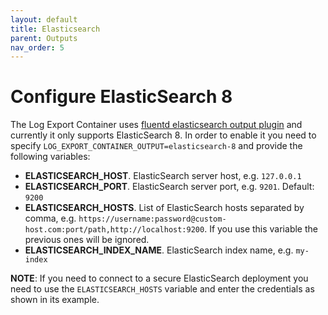 ```yaml
---
layout: default
title: Elasticsearch
parent: Outputs
nav_order: 5
---
```

# Configure ElasticSearch 8

The Log Export Container uses [fluentd elasticsearch output plugin](https://docs.fluentd.org/output/elasticsearch/) 
and currently it only supports ElasticSearch 8.
In order to enable it you need to specify `LOG_EXPORT_CONTAINER_OUTPUT=elasticsearch-8` and provide the following variables:
* **ELASTICSEARCH_HOST**. ElasticSearch server host, e.g. `127.0.0.1`
* **ELASTICSEARCH_PORT**. ElasticSearch server port, e.g. `9201`. Default: `9200`
* **ELASTICSEARCH_HOSTS**. List of ElasticSearch hosts separated by comma, e.g. `https://username:password@custom-host.com:port/path,http://localhost:9200`.
If you use this variable the previous ones will be ignored.
* **ELASTICSEARCH_INDEX_NAME**. ElasticSearch index name, e.g. `my-index`

**NOTE**: If you need to connect to a secure ElasticSearch deployment you need to use the `ELASTICSEARCH_HOSTS` variable and enter the credentials as shown in its example.
